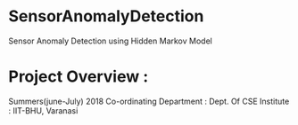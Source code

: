 # SensorAnomalyDetection
Sensor Anomaly Detection using Hidden Markov Model

# Project Overview :
Summers(june-July) 2018
Co-ordinating Department : Dept. Of CSE
Institute : IIT-BHU, Varanasi